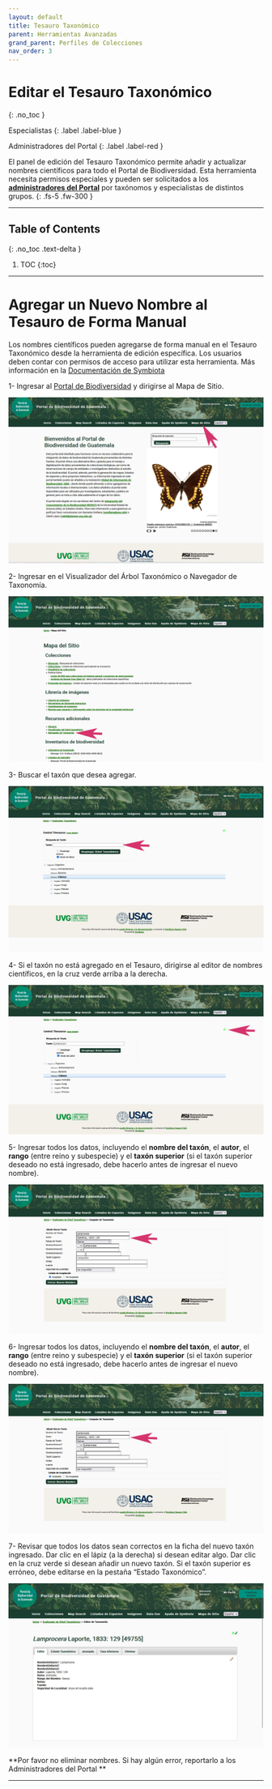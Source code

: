 ```yaml
---
layout: default
title: Tesauro Taxonómico
parent: Herramientas Avanzadas
grand_parent: Perfiles de Colecciones
nav_order: 3
---
```


# Editar el Tesauro Taxonómico 
{: .no_toc }

<div class="code-example" markdown="1">
Especialistas
{: .label .label-blue }

Administradores del Portal
{: .label .label-red }
</div>


El panel de edición del Tesauro Taxonómico permite añadir y actualizar nombres científicos para todo el Portal de Biodiversidad.  Esta herramienta necesita permisos especiales y pueden ser solicitados a los [**administradores del Portal**](https://github.com/GuatemalaPortal/guatemalaportal.github.io/blob/main/static/portal/NewAdded.jpg?raw=true) por taxónomos y especialistas de distintos grupos. 
{: .fs-5 .fw-300 }

---

## Table of Contents
{: .no_toc .text-delta }

1. TOC
{:toc}

---

# Agregar un Nuevo Nombre al Tesauro de Forma Manual

Los nombres científicos pueden agregarse de forma manual en el Tesauro Taxonómico desde la herramienta de edición específica. Los usuarios deben contar con permisos de acceso para utilizar esta herramienta. Más información en la [Documentación de Symbiota](https://biokic.github.io/symbiota-docs/es/user/taxonomy/)

1- Ingresar al [Portal de Biodiversidad](https://biodiversidad.gt) y dirigirse al Mapa de Sitio.

<img src="https://github.com/GuatemalaPortal/guatemalaportal.github.io/blob/main/static/portal/MapaSitio.jpg?raw=true" alt="Mapa de Sitio">

2- Ingresar en el Visualizador del Árbol Taxonómico o Navegador de Taxonomía.

<img src="https://github.com/GuatemalaPortal/guatemalaportal.github.io/blob/main/static/portal/Navegador.jpg?raw=true" alt="Navegador de Taxonomía">

3- Buscar el taxón que desea agregar.

<img src="https://github.com/GuatemalaPortal/guatemalaportal.github.io/blob/main/static/portal/Search.jpg?raw=true" alt="Navegador de Taxonomía">

4- Si el taxón no está agregado en el Tesauro, dirigirse al editor de nombres científicos, en la cruz verde arriba a la derecha.

<img src="https://github.com/GuatemalaPortal/guatemalaportal.github.io/blob/main/static/portal/New.jpg?raw=true" alt="Búsqueda de Taxa">

5- Ingresar todos los datos, incluyendo el **nombre del taxón**, el **autor**, el **rango** (entre reino y subespecie) y el **taxón superior** (si el taxón superior deseado no está ingresado, debe hacerlo antes de ingresar el nuevo nombre).

<img src="https://github.com/GuatemalaPortal/guatemalaportal.github.io/blob/main/static/portal/NewTaxon.jpg?raw=true" alt="Nuevo Taxón">

6- Ingresar todos los datos, incluyendo el **nombre del taxón**, el **autor**, el **rango** (entre reino y subespecie) y el **taxón superior** (si el taxón superior deseado no está ingresado, debe hacerlo antes de ingresar el nuevo nombre).

<img src="https://github.com/GuatemalaPortal/guatemalaportal.github.io/blob/main/static/portal/NewTaxon.jpg?raw=true" alt="Nuevo Taxón">

7- Revisar que todos los datos sean correctos en la ficha del nuevo taxón ingresado. Dar clic en el lápiz (a la derecha) si desean editar algo. Dar clic en la cruz verde si desean añadir un nuevo taxón. Si el taxón superior es erróneo, debe editarse en la pestaña “Estado Taxonómico”.

<img src="https://github.com/GuatemalaPortal/guatemalaportal.github.io/blob/main/static/portal/NewAdded.jpg?raw=true" alt="Nuevo Taxón Añadido">

**Por favor no eliminar nombres. Si hay algún error, reportarlo a los Administradores del Portal **


---
